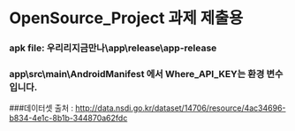 # OpenSource_Project 과제 제출용

### apk file: 우리리지금만나\app\release\app-release

### app\src\main\AndroidManifest 에서 Where_API_KEY는 환경 변수입니다.

###데이터셋 출처 : http://data.nsdi.go.kr/dataset/14706/resource/4ac34696-b834-4e1c-8b1b-344870a62fdc
